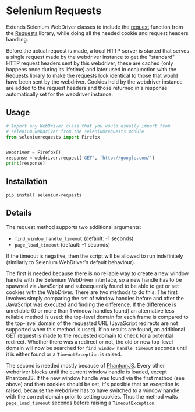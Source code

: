 Selenium Requests
=================

Extends Selenium WebDriver classes to include the [request](http://docs.python-requests.org/en/latest/api/#requests.request) function from the [Requests](http://python-requests.org/) library, while doing all the needed cookie and request headers handling.

Before the actual request is made, a local HTTP server is started that serves a single request made by the webdriver instance to get the "standard" HTTP request headers sent by this webdriver; these are cached (only happens once during its lifetime) and later used in conjunction with the Requests library to make the requests look identical to those that would have been sent by the webdriver. Cookies held by the webdriver instance are added to the request headers and those returned in a response automatically set for the webdriver instance.


Usage
-----
```python
# Import any WebDriver class that you would usually import from
# selenium.webdriver from the seleniumrequests module
from seleniumrequests import Firefox


webdriver = Firefox()
response = webdriver.request('GET', 'http://google.com/')
print(response)
```


Installation
------------
```pip install selenium-requests```


Details
-------

The request method supports two additional arguments:

  * ```find_window_handle_timeout``` (default: -1 seconds)
  * ```page_load_timeout``` (default: -1 seconds)

If the timeout is negative, then the script will be allowed to run indefinitely (similarly to Selenium WebDriver's default behaviour).

The first is needed because there is no reliable way to create a new window handle with the Selenium WebDriver interface, so a new handle has to be spawned via JavaScript and subsequently found to be able to get or set cookies with the WebDriver. There are two methods to do this: The first involves simply comparing the set of window handles before and after the JavaScript was executed and finding the difference. If the difference is unreliable (0 or more than 1 window handles found) an alternative less reliable method is used: the top-level domain for each frame is compared to the top-level domain of the requested URL (JavaScript redirects are not supported when this method is used). If no results are found, an additional GET request is made to the requested domain to check for a potential redirect. Whether there was a redirect or not, the old or new top-level domain will now be searched for ```find_window_handle_timeout``` seconds until it is either found or a ```TimeoutException``` is raised.

The second is needed mostly because of [PhantomJS](http://phantomjs.org/). Every other webdriver blocks until the current window handle is loaded, except PhantomJS. If the new window handle was found via the first method (see above) and then cookies should be set, it's possible that an exception is raised, because the webdriver has to have switched to a window handle with the correct domain prior to setting cookies. Thus the method waits ```page_load_timeout``` seconds before raising a ```TimeoutException```.
